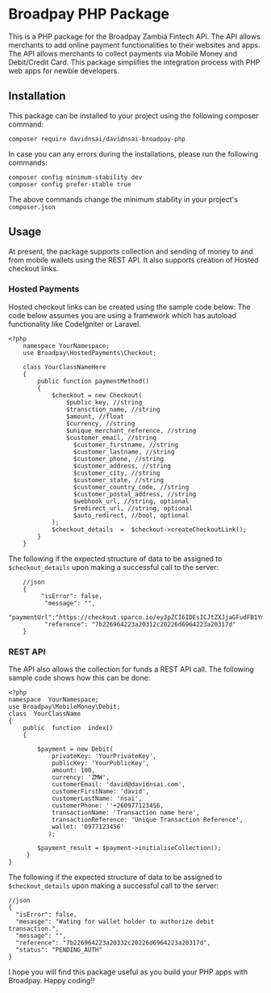 # Broadpay PHP Package

This is a PHP package for the Broadpay Zambia Fintech API. The API allows merchants to add online payment functionalities to their websites and apps. The API allows merchants to collect payments via Mobile Money and Debit/Credit Card. This package simplifies the integration process with PHP web apps for newbie developers.


## Installation

This package can be installed to your project using the following composer command:

    composer require davidnsai/davidnsai-broadpay-php
In case you can any errors during the installations, please run the following commands:

    composer config minimum-stability dev
    composer config prefer-stable true
The above commands change the minimum stability in your project's `composer.json`

## Usage

At present, the package supports collection and sending of money to and from mobile wallets using the REST API. It also supports creation of Hosted checkout links.

### Hosted Payments

Hosted checkout links can be created using the sample code below:
The code below assumes you are using a framework which has autoload functionality like CodeIgniter or Laravel.

    <?php
        namespace YourNamespace;
	    use Broadpay\HostedPayments\Checkout;
	    
        class YourClassNameHere 
        {    	    
    	    public function paymentMethod()
    	    {
	    	    $checkout = new Checkout(
		    	    $public_key, //string
		    	    $transction_name, //string
		    	    $amount, //float
		    	    $currency, //string
		    	    $unique_merchant_reference, //string
		    	    $customer_email, //string
				      $customer_firstname, //string
				      $customer_lastname, //string
				      $customer_phone, //string
				      $customer_address, //string
				      $customer_city, //string
				      $customer_state, //string
				      $customer_country_code, //string
				      $customer_postal_address, //string
				      $webhook_url, //string, optional
				      $redirect_url, //string, optional
				      $auto_redirect, //bool, optional
				);
				$checkout_details  =  $checkout->createCheckoutLink();
    	    }   		
        }

The following if the expected structure of data to be assigned to `$checkout_details` upon making a successful call to the server:

        //json
        {
		     "isError": false,
		      "message": "",
		      "paymentUrl":"https://checkout.sparco.io/eyJpZCI6IDEsICJtZXJjaGFudFB1YmxpY0tleSI6ICIyZmJmMTgyYzZmYzE0NTAwYjI4ZmRjOGM4M2VhYjczNCJ9",
		      "reference": "7b226964223a20312c20226d6964223a20317d"
		}

### REST API
The API also allows the collection for funds a REST API call. The following sample code shows how this can be done:

    <?php
    namespace  YourNamespace;        
    use Broadpay\MobileMoney\Debit;
    class  YourClassName
    {
	    public  function  index()
	    {
    
		    $payment = new Debit(
			    privateKey: 'YourPrivateKey',
			    publicKey: 'YourPublicKey',
			    amount: 100,
			    currency: 'ZMW',
			    customerEmail: 'david@davidnsai.com',
			    customerFirstName: 'david',
			    customerLastName: 'nsai',
			    customerPhone: ''+260977123456,
			    transactionName: 'Transaction name here',
			    transactionReference: 'Unique Transaction Reference',
			    wallet: '0977123456'
			   );
				
			$payment_result = $payment->initialiseCollection();
		 }
	}
	
	

The following if the expected structure of data to be assigned to `$checkout_details` upon making a successful call to the server:

    //json
    {
      "isError": false,
      "mesasge": "Wating for wallet holder to authorize debit transaction.",
      "message": "",
      "reference": "7b226964223a20332c20226d6964223a20317d",
      "status": "PENDING_AUTH"
    }

I hope you will find this package useful as you build your PHP apps with Broadpay. Happy coding!!




